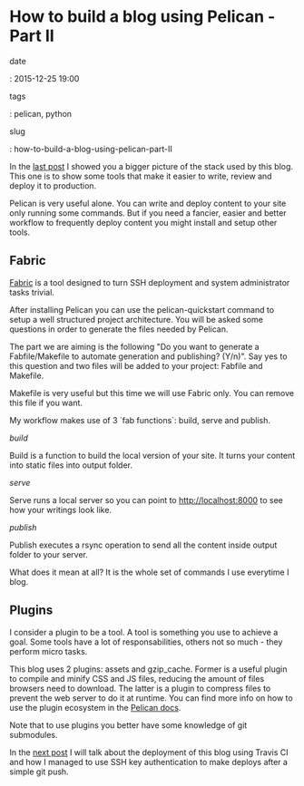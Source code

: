 How to build a blog using Pelican - Part II
===========================================

date

:   2015-12-25 19:00

tags

:   pelican, python

slug

:   how-to-build-a-blog-using-pelican-part-II

In the [last
post](%7Bfilename%7D/how-to-build-a-blog-using-pelican-part-I.rst) I
showed you a bigger picture of the stack used by this blog. This one is
to show some tools that make it easier to write, review and deploy it to
production.

Pelican is very useful alone. You can write and deploy content to your
site only running some commands. But if you need a fancier, easier and
better workflow to frequently deploy content you might install and setup
other tools.

Fabric
------

[Fabric](http://www.fabfile.org/) is a tool designed to turn SSH
deployment and system administrator tasks trivial.

After installing Pelican you can use the pelican-quickstart command to
setup a well structured project architecture. You will be asked some
questions in order to generate the files needed by Pelican.

The part we are aiming is the following
"Do you want to generate a Fabfile/Makefile to automate generation and publishing? (Y/n)".
Say yes to this question and two files will be added to your project:
Fabfile and Makefile.

Makefile is very useful but this time we will use Fabric only. You can
remove this file if you want.

My workflow makes use of 3 \`fab functions\`: build, serve and publish.

*build*

Build is a function to build the local version of your site. It turns
your content into static files into output folder.

*serve*

Serve runs a local server so you can point to <http://localhost:8000> to
see how your writings look like.

*publish*

Publish executes a rsync operation to send all the content inside output
folder to your server.

What does it mean at all? It is the whole set of commands I use
everytime I blog.

Plugins
-------

I consider a plugin to be a tool. A tool is something you use to achieve
a goal. Some tools have a lot of responsabilities, others not so much -
they perform micro tasks.

This blog uses 2 plugins: assets and gzip\_cache. Former is a useful
plugin to compile and minify CSS and JS files, reducing the amount of
files browsers need to download. The latter is a plugin to compress
files to prevent the web server to do it at runtime. You can find more
info on how to use the plugin ecosystem in the [Pelican
docs](http://docs.getpelican.com/en/latest/plugins.html).

Note that to use plugins you better have some knowledge of
git submodules.

In the [next
post](%7Bfilename%7D/how-to-build-a-blog-using-pelican-part-III.rst) I
will talk about the deployment of this blog using Travis CI and how I
managed to use SSH key authentication to make deploys after a simple
git push.

